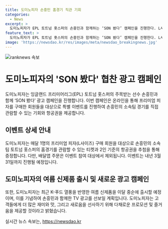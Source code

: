 ```yaml
---
title: 도미노피자 손흥민 홈경기 직관 기회
categories:
  - News
excerpt: >
  도미노피자가 EPL 토트넘 홋스퍼의 손흥민과 함께하는 ‘SON 봤다’ 캠페인을 진행한다. L사이즈 피자를 구매한 회원 중 매달 1명에게는 토트넘 경기 티켓과 2인분 항공권이 증정되며, 3월 31일까지 진행된다. 또한, K-푸드 열풍을 반영한 여름 신제품 출시와 함께 손흥민과의 TV CF도 예정되어 있다. 도미노피자는 더 재밌고 맛있는 경험을 제공할 것이라고 전했다.
feature_text: >
  도미노피자가 EPL 토트넘 홋스퍼의 손흥민과 함께하는 ‘SON 봤다’ 캠페인을 진행한다. L사이즈 피자를 구매한 회원 중 매달 1명에게는 토트넘 경기 티켓과 2인분 항공권이 증정되며, 3월 31일까지 진행된다. 또한, K-푸드 열풍을 반영한 여름 신제품 출시와 함께 손흥민과의 TV CF도 예정되어 있다. 도미노피자는 더 재밌고 맛있는 경험을 제공할 것이라고 전했다.
image: 'https://newsdao.kr/res/images/meta/newsdao_breakingnews.jpg'
---
```


<p><img src="https://newsdao.kr/res/images/meta/newsdao_breakingnews.jpg" alt="ranknews 속보" /></p>

<h1>도미노피자의 'SON 봤다' 협찬 광고 캠페인</h1>

<p>도미노피자는 잉글랜드 프리미어리그(EPL) 토트넘 홋스퍼의 주목받는 선수 손흥민과 함께 ‘SON 봤다’ 광고 캠페인을 진행합니다. 이번 캠페인은 온라인을 통해 프리미엄 피자를 구매한 회원들을 대상으로 특별 이벤트를 진행하여 손흥민의 소속팀 경기를 직접 관람할 수 있는 기회와 항공권을 제공합니다.</p>

<h2>이벤트 상세 안내</h2>

<p data-ke-size="size16">도미노피자는 매달 1명의 프리미엄 피자(L사이즈) 구매 회원을 대상으로 손흥민의 소속팀 토트넘 홋스퍼의 홈경기를 관람할 수 있는 티켓과 2인 기준의 항공권을 추첨을 통해 증정합니다. 다만, 배달앱 주문은 이벤트 참여 대상에서 제외됩니다. 이벤트는 내년 3월 31일까지 진행될 예정입니다.</p>

<h2>도미노피자의 여름 신제품 출시 및 새로운 광고 캠페인</h2>

<p data-ke-size="size16">또한, 도미노피자는 최근 K-푸드 열풍을 반영한 여름 신제품을 이달 중순에 출시할 예정이며, 이를 기념하여 손흥민과 함께한 TV 광고를 선보일 계획입니다. 도미노피자는 고객들에게 더 많은 재미와 맛, 그리고 새로움을 선사하기 위해 다채로운 프로모션 및 즐거움을 제공할 것이라고 밝혔습니다.</p>
실시간 뉴스 속보는, <a href="https://newsdao.kr" rel="dofollow">https://newsdao.kr</a>


